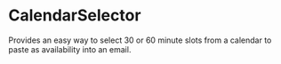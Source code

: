 # CalendarSelector
Provides an easy way to select 30 or 60 minute slots from a calendar to paste as availability into an email.
